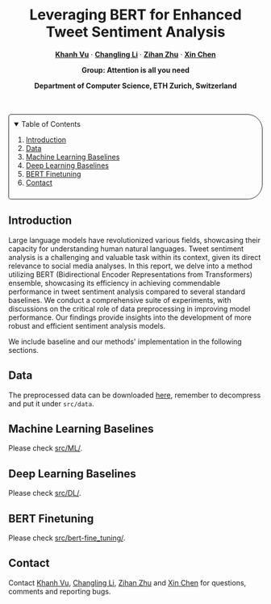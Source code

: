 <!-- PROJECT LOGO -->

<p align="center">

  <h1 align="center">Leveraging BERT for Enhanced Tweet Sentiment Analysis</h1>
  <p align="center">
    <a href="https://ch.linkedin.com/in/khanhvu207"><strong>Khanh Vu</strong></a>
    ·
    <a href="https://ch.linkedin.com/in/changlingli1998"><strong>Changling Li</strong></a>
    ·
    <a href="https://zzh2000.github.io"><strong>Zihan Zhu</strong></a>
    ·
    <a href="https://www.xccyn.com/"><strong>Xin Chen</strong></a>
  </p>
  <p align="center"><strong>Group: Attention is all you need</strong></p>
  <p align="center"><strong>Department of Computer Science, ETH Zurich, Switzerland</strong></p>
  <!-- <h2 align="center"></h2> -->
  <div align="center"></div>
</p>
<br>



<br>

<!-- TABLE OF CONTENTS -->
<details open="open" style='padding: 10px; border-radius:5px 30px 30px 5px; border-style: solid; border-width: 1px;'>
  <summary>Table of Contents</summary>
  <ol>
    <li>
      <a href="#introduction">Introduction</a>
    </li>
    <li>
      <a href="#data">Data</a>
    </li>
    <li>
      <a href="#machine-learning-baselines">Machine Learning Baselines</a>
    </li>
    <li>
      <a href="#deep-learning-baselines">Deep Learning Baselines</a>
    </li>
    <li>
      <a href="#bert-finetuning">BERT Finetuning</a>
    </li>
    <li>
      <a href="#contact">Contact</a>
    </li>
  </ol>
</details>


## Introduction
Large language models have revolutionized various fields, showcasing their capacity for understanding human natural languages. Tweet sentiment analysis is a challenging and valuable task within its context, given its direct relevance to social media analyses. In this report, we delve into a method utilizing BERT (Bidirectional Encoder Representations from Transformers) ensemble, showcasing its efficiency in achieving commendable performance in tweet sentiment analysis compared to several standard baselines. We conduct a comprehensive suite of experiments, with discussions on the critical role of data preprocessing in improving model performance. Our findings provide insights into the development of more robust and efficient sentiment analysis models.

We include baseline and our methods' implementation in the following sections.

## Data
The preprocessed data can be downloaded [here](https://drive.google.com/file/d/1YNJAKRipuUkPN9yxvgkK9CMYcg6Ou_kQ/view?usp=sharing), remember to decompress and put it under `src/data`.

## Machine Learning Baselines
Please check [src/ML/](src/ML/).
## Deep Learning Baselines
Please check [src/DL/](src/DL/).
## BERT Finetuning
Please check [src/bert-fine_tuning/](src/bert-fine_tuning/).

## Contact
Contact [Khanh Vu](mailto:khanvu@ethz.ch), [Changling Li](mailto:lichan@ethz.ch), [Zihan Zhu](mailto:zihzhu@ethz.ch) and [Xin Chen](mailto:chexin@ethz.ch) for questions, comments and reporting bugs.